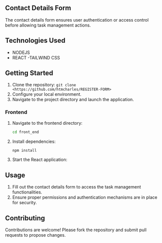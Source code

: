 
## Contact Details Form
 The contact details form ensures user authentication or access control before allowing task management actions.

## Technologies Used

- NODEJS
- REACT
-TAILWIND CSS

## Getting Started

1. Clone the repository: `git clone <https://github.com/htmcharles/REGISTER-FORM>`
2. Configure  your local environment.
3. Navigate to the project directory and launch the application.


### Frontend
1. Navigate to the frontend directory:
    ```bash
    cd front_end
    ```
2. Install dependencies:
    ```bash
    npm install 
    ```
3. Start the React application:

## Usage

1. Fill out the contact details form to access the task management functionalities.
3. Ensure proper permissions and authentication mechanisms are in place for security.

## Contributing

Contributions are welcome! Please fork the repository and submit pull requests to propose changes.

